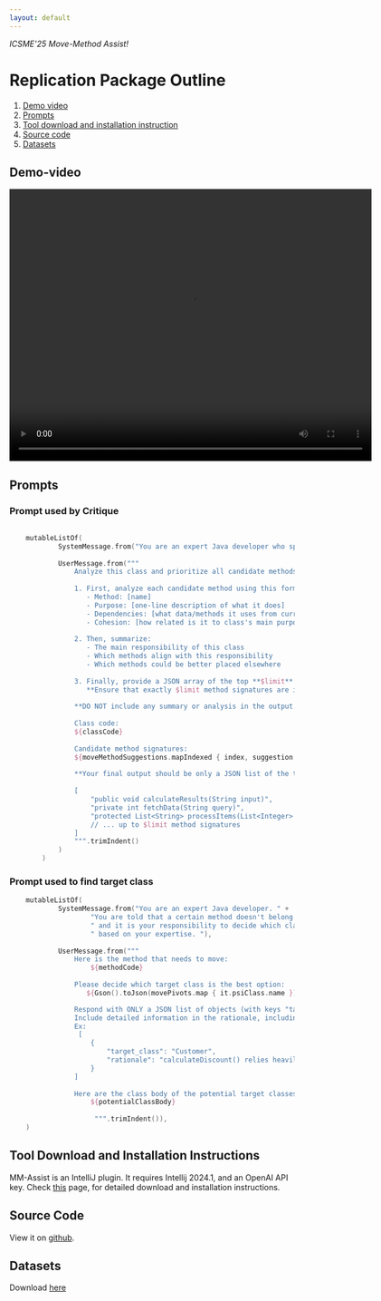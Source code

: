 ```yaml
---
layout: default
---
```


*ICSME'25 Move-Method Assist!*

# Replication Package Outline

1. [Demo video](#demo-video) 
2. [Prompts](#prompts) 
3. [Tool download and installation instruction](#tool-download-and-installation-instructions)
4. [Source code](#source-code)
5. [Datasets](#datasets)

## Demo-video

<video width="640" height="480" controls>
  <source src="mm-pro-demo.mp4" type="video/mp4">
  Your browser does not support the video tag.
</video>

## Prompts

### Prompt used by Critique

```kotlin
    
    mutableListOf(
            SystemMessage.from("You are an expert Java developer who specializes in move-method refactoring."),
            
            UserMessage.from("""
                Analyze this class and prioritize all candidate methods for potential movement. Follow these exact steps:
    
                1. First, analyze each candidate method using this format:
                   - Method: [name]
                   - Purpose: [one-line description of what it does]
                   - Dependencies: [what data/methods it uses from current class vs other classes]
                   - Cohesion: [how related is it to class's main purpose]
    
                2. Then, summarize:
                   - The main responsibility of this class
                   - Which methods align with this responsibility
                   - Which methods could be better placed elsewhere
    
                3. Finally, provide a JSON array of the top **$limit** candidate method signatures ordered by priority (highest priority first).
                   **Ensure that exactly $limit method signatures are included.**
    
                **DO NOT include any summary or analysis in the output. Only return the JSON array.**
    
                Class code:
                ${classCode}
    
                Candidate method signatures:
                ${moveMethodSuggestions.mapIndexed { index, suggestion -> "${index + 1}. ${suggestion.methodSignature}" }.joinToString("\n")}
                         
                **Your final output should be only a JSON list of the top $limit method signatures ordered from highest priority to lowest priority, like the example below:**
    
                [
                    "public void calculateResults(String input)",
                    "private int fetchData(String query)",
                    "protected List<String> processItems(List<Integer> items)"
                    // ... up to $limit method signatures
                ]
                """.trimIndent()
            )
        )
```

### Prompt used to find target class

```kotlin
    mutableListOf(
            SystemMessage.from("You are an expert Java developer. " +
                    "You are told that a certain method doesn't belong to a class," +
                    " and it is your responsibility to decide which class the method should move to," +
                    " based on your expertise. "),
                    
            UserMessage.from("""
                Here is the method that needs to move:
                    ${methodCode}
                
                Please decide which target class is the best option:
                   ${Gson().toJson(movePivots.map { it.psiClass.name }) }} 

                Respond with ONLY a JSON list of objects (with keys "target_class" and "rationale"), with the most important target class suggestion at the beginning of the list. 
                Include detailed information in the rationale, including why the method needs to move out the existing class, and why it should move to the target class.  
                Ex:
                 [
                    {
                        "target_class": "Customer",
                        "rationale": "calculateDiscount() relies heavily on the Customer class, so it might be more appropriate to move this method to the Customer class.",
                    }
                ]
                
                Here are the class body of the potential target classes for your reference:
                    ${potentialClassBody}
                    
                     """.trimIndent()),
    )

```

## Tool Download and Installation Instructions
MM-Assist is an IntelliJ plugin. It requires Intellij 2024.1, and an OpenAI API key. 
Check [this](installation) page, for detailed download and installation instructions.

## Source Code
View it on [github](https://www.github.com/cuboulder-se-research/move-method-assist).

## Datasets
Download [here](artifacts/datasets.zip) 
